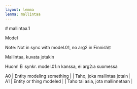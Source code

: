```yaml
---
layout: lemma
lemma: mallintaa
---
```


<div class="sense">
# <span class="sensename">mallintaa.1</span>

<span class="description">Model</span>

Note: Not in sync with model.01, no arg2 in Finnish\t

<span class="description">Mallintaa, kuvata jotakin</span>

Huom! Ei synkr. model.01:n kanssa, ei arg2:a suomessa

A0 | Entity modeling something |   | Taho, joka mallintaa jotain |  
A1 | Entity or thing modeled |   | Taho tai asia, jota mallinnetaan |  

</div>

